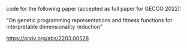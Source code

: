 code for the following paper (accepted as full paper for GECCO 2022): 

"On genetic programming representations and fitness functions for interpretable dimensionality reduction"

https://arxiv.org/abs/2203.00528

